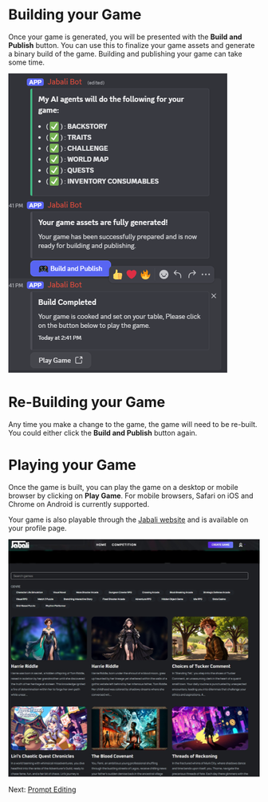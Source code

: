 # Building your Game 

Once your game is generated, you will be presented with the **Build and Publish** button. You can use this to finalize your game assets and generate a binary build of the game. Building and publishing your game can take some time. 

![Build and Publish](images/build-publish.png)

# Re-Building your Game
Any time you make a change to the game, the game will need to be re-built. You could either click the **Build and Publish** button again. 

# Playing your Game 
Once the game is built, you can play the game on a desktop or mobile browser by clicking on **Play Game**. For mobile browsers, Safari on iOS and Chrome on Android is currently supported. 

Your game is also playable through the [Jabali website](https://play.production.jabali.ai) and is available on your profile page. 

![Jabali Play Website](images/jabali-play-website.jpg)

Next: [Prompt Editing](discord-docs/prompt-editing.md)